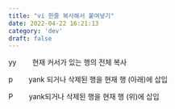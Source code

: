 ```yaml
---
title: "vi 한줄 복사해서 붙여넣기"
date: 2022-04-22 16:21:13
category: 'dev'
draft: false
---
```


yy        현재 커서가 있는 행의 전체 복사

  

p        yank 되거나 삭제된 행을 현재 행 (아래)에 삽입 

P        yank되거나 삭제된 행을 현재 행 (위)에 삽입
